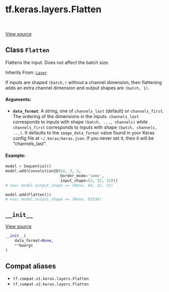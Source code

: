 <div itemscope itemtype="http://developers.google.com/ReferenceObject">
<meta itemprop="name" content="tf.keras.layers.Flatten" />
<meta itemprop="path" content="Stable" />
<meta itemprop="property" content="__init__"/>
</div>

# tf.keras.layers.Flatten

<!-- Insert buttons and diff -->

<table class="tfo-notebook-buttons tfo-api" align="left">
</table>

<a target="_blank" href="/code/stable/tensorflow/python/keras/layers/core.py">View source</a>



## Class `Flatten`

Flattens the input. Does not affect the batch size.

Inherits From: [`Layer`](../../../tf/keras/layers/Layer.md)

<!-- Placeholder for "Used in" -->

If inputs are shaped `(batch,)` without a channel dimension, then flattening
adds an extra channel dimension and output shapes are `(batch, 1)`.

#### Arguments:


* <b>`data_format`</b>: A string,
  one of `channels_last` (default) or `channels_first`.
  The ordering of the dimensions in the inputs.
  `channels_last` corresponds to inputs with shape
  `(batch, ..., channels)` while `channels_first` corresponds to
  inputs with shape `(batch, channels, ...)`.
  It defaults to the `image_data_format` value found in your
  Keras config file at `~/.keras/keras.json`.
  If you never set it, then it will be "channels_last".


#### Example:



```python
model = Sequential()
model.add(Convolution2D(64, 3, 3,
                        border_mode='same',
                        input_shape=(3, 32, 32)))
# now: model.output_shape == (None, 64, 32, 32)

model.add(Flatten())
# now: model.output_shape == (None, 65536)
```

<h2 id="__init__"><code>__init__</code></h2>

<a target="_blank" href="/code/stable/tensorflow/python/keras/layers/core.py">View source</a>

``` python
__init__(
    data_format=None,
    **kwargs
)
```








## Compat aliases

* `tf.compat.v1.keras.layers.Flatten`
* `tf.compat.v2.keras.layers.Flatten`

